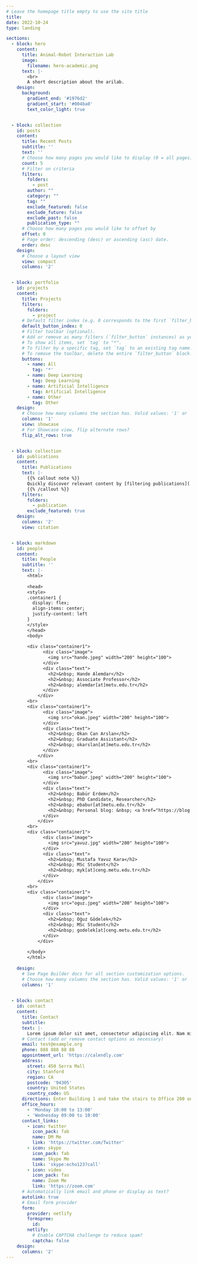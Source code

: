 ```yaml
---
# Leave the homepage title empty to use the site title
title:
date: 2022-10-24
type: landing

sections:
  - block: hero
    content:
      title: Animal-Robot Interaction Lab
      image:
        filename: hero-academic.png
      text: |-
        <br>
        A short description about the arilab.
    design:
      background:
        gradient_end: '#1976d2'
        gradient_start: '#004ba0'
        text_color_light: true


  - block: collection
    id: posts
    content:
      title: Recent Posts
      subtitle: ''
      text: ''
      # Choose how many pages you would like to display (0 = all pages)
      count: 5
      # Filter on criteria
      filters:
        folders:
          - post
        author: ""
        category: ""
        tag: ""
        exclude_featured: false
        exclude_future: false
        exclude_past: false
        publication_type: ""
      # Choose how many pages you would like to offset by
      offset: 0
      # Page order: descending (desc) or ascending (asc) date.
      order: desc
    design:
      # Choose a layout view
      view: compact
      columns: '2'


  - block: portfolio
    id: projects
    content:
      title: Projects
      filters:
        folders:
          - project
      # Default filter index (e.g. 0 corresponds to the first `filter_button` instance below).
      default_button_index: 0
      # Filter toolbar (optional).
      # Add or remove as many filters (`filter_button` instances) as you like.
      # To show all items, set `tag` to "*".
      # To filter by a specific tag, set `tag` to an existing tag name.
      # To remove the toolbar, delete the entire `filter_button` block.
      buttons:
        - name: All
          tag: '*'
        - name: Deep Learning
          tag: Deep Learning
        - name: Artificial Intelligence
          tag: Artificial Intelligence
        - name: Other
          tag: Other
    design:
      # Choose how many columns the section has. Valid values: '1' or '2'.
      columns: '1'
      view: showcase
      # For Showcase view, flip alternate rows?
      flip_alt_rows: true


  - block: collection
    id: publications
    content:
      title: Publications
      text: |-
        {{% callout note %}}
        Quickly discover relevant content by [filtering publications](./publication/).
        {{% /callout %}}
      filters:
        folders:
          - publication
        exclude_featured: true
    design:
      columns: '2'
      view: citation


  - block: markdown
    id: people
    content:
      title: People
      subtitle: ''
      text: |-
        <html>
        
        <head>
        <style>
        .container1 {
          display: flex;
          align-items: center;
          justify-content: left
        }
        </style>
        </head>
        <body>
        
        <div class="container1">
              <div class="image">
                <img src="hande.jpeg" width="200" height="100">
              </div>
              <div class="text">
                <h2>&nbsp; Hande Alemdar</h2>
                <h2>&nbsp; Associate Professor</h2>
                <h2>&nbsp; alemdar[at]metu.edu.tr</h2>
              </div>
            </div>
        <br>
        <div class="container1">
              <div class="image">
                <img src="okan.jpeg" width="200" height="100">
              </div>
              <div class="text">
                <h2>&nbsp; Okan Can Arslan</h2>
                <h2>&nbsp; Graduate Assistant</h2>
                <h2>&nbsp; okarslan[at]metu.edu.tr</h2>
              </div>
            </div>
        <br>
        <div class="container1">
              <div class="image">
                <img src="babur.jpeg" width="200" height="100">
              </div>
              <div class="text">
                <h2>&nbsp; Babür Erdem</h2>
                <h2>&nbsp; PhD Candidate, Researcher</h2>
                <h2>&nbsp; ebabur[at]metu.edu.tr</h2>
                <h2>&nbsp; Personal blog: &nbsp; <a href="https://blog.metu.edu.tr/ebabur/" target="_blank" rel="noreferrer"> blog.metu.edu.tr/ebabur/ </a> </h2>
              </div>
            </div>
        <br>    
        <div class="container1">
              <div class="image">
                <img src="yavuz.jpg" width="200" height="100">
              </div>
              <div class="text">
                <h2>&nbsp; Mustafa Yavuz Kara</h2>
                <h2>&nbsp; MSc Student</h2>
                <h2>&nbsp; myk[at]ceng.metu.edu.tr</h2>
              </div>
            </div>
        <br>
        <div class="container1">
              <div class="image">
                <img src="oguz.jpeg" width="200" height="100">
              </div>
              <div class="text">
                <h2>&nbsp; Oğuz Gödelek</h2>
                <h2>&nbsp; MSc Student</h2>
                <h2>&nbsp; godelek[at]ceng.metu.edu.tr</h2>
              </div>
            </div>
        
        </body>
        </html>
    
    design:
      # See Page Builder docs for all section customization options.
      # Choose how many columns the section has. Valid values: '1' or '2'.
      columns: '1'

      
  - block: contact
    id: contact
    content:
      title: Contact
      subtitle:
      text: |-
        Lorem ipsum dolor sit amet, consectetur adipiscing elit. Nam mi diam, venenatis ut magna et, vehicula efficitur enim.
      # Contact (add or remove contact options as necessary)
      email: test@example.org
      phone: 888 888 88 88
      appointment_url: 'https://calendly.com'
      address:
        street: 450 Serra Mall
        city: Stanford
        region: CA
        postcode: '94305'
        country: United States
        country_code: US
      directions: Enter Building 1 and take the stairs to Office 200 on Floor 2
      office_hours:
        - 'Monday 10:00 to 13:00'
        - 'Wednesday 09:00 to 10:00'
      contact_links:
        - icon: twitter
          icon_pack: fab
          name: DM Me
          link: 'https://twitter.com/Twitter'
        - icon: skype
          icon_pack: fab
          name: Skype Me
          link: 'skype:echo123?call'
        - icon: video
          icon_pack: fas
          name: Zoom Me
          link: 'https://zoom.com'
      # Automatically link email and phone or display as text?
      autolink: true
      # Email form provider
      form:
        provider: netlify
        formspree:
          id:
        netlify:
          # Enable CAPTCHA challenge to reduce spam?
          captcha: false
    design:
      columns: '2'
---
```

